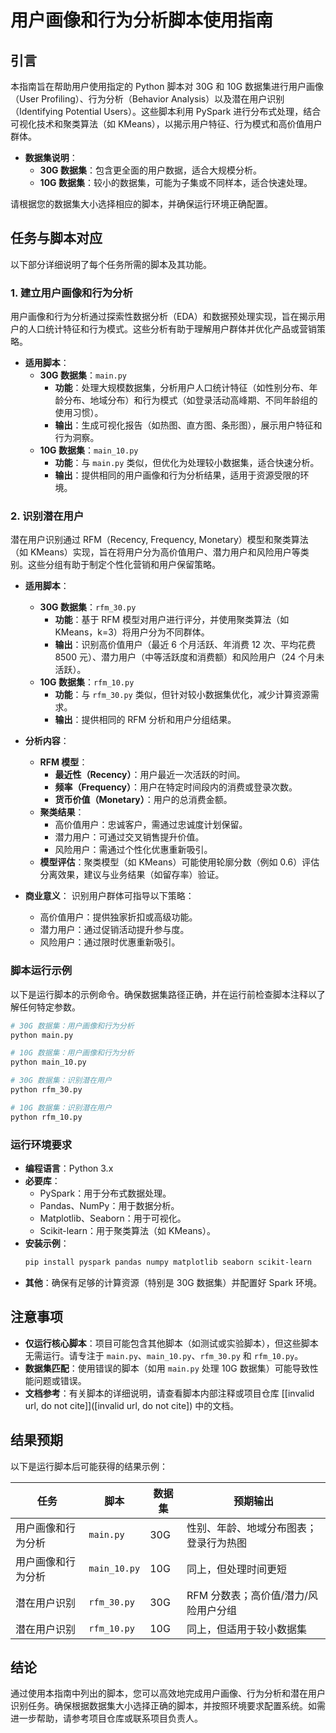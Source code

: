 # 用户画像和行为分析脚本使用指南

## 引言

本指南旨在帮助用户使用指定的 Python 脚本对 30G 和 10G 数据集进行用户画像（User Profiling）、行为分析（Behavior Analysis）以及潜在用户识别（Identifying Potential Users）。这些脚本利用 PySpark 进行分布式处理，结合可视化技术和聚类算法（如 KMeans），以揭示用户特征、行为模式和高价值用户群体。

- **数据集说明**：
  - **30G 数据集**：包含更全面的用户数据，适合大规模分析。
  - **10G 数据集**：较小的数据集，可能为子集或不同样本，适合快速处理。

请根据您的数据集大小选择相应的脚本，并确保运行环境正确配置。

## 任务与脚本对应

以下部分详细说明了每个任务所需的脚本及其功能。

### 1. 建立用户画像和行为分析

用户画像和行为分析通过探索性数据分析（EDA）和数据预处理实现，旨在揭示用户的人口统计特征和行为模式。这些分析有助于理解用户群体并优化产品或营销策略。

- **适用脚本**：
  - **30G 数据集**：`main.py`
    - **功能**：处理大规模数据集，分析用户人口统计特征（如性别分布、年龄分布、地域分布）和行为模式（如登录活动高峰期、不同年龄组的使用习惯）。
    - **输出**：生成可视化报告（如热图、直方图、条形图），展示用户特征和行为洞察。
  - **10G 数据集**：`main_10.py`
    - **功能**：与 `main.py` 类似，但优化为处理较小数据集，适合快速分析。
    - **输出**：提供相同的用户画像和行为分析结果，适用于资源受限的环境。



### 2. 识别潜在用户

潜在用户识别通过 RFM（Recency, Frequency, Monetary）模型和聚类算法（如 KMeans）实现，旨在将用户分为高价值用户、潜力用户和风险用户等类别。这些分组有助于制定个性化营销和用户保留策略。

- **适用脚本**：
  - **30G 数据集**：`rfm_30.py`
    - **功能**：基于 RFM 模型对用户进行评分，并使用聚类算法（如 KMeans，k=3）将用户分为不同群体。
    - **输出**：识别高价值用户（最近 6 个月活跃、年消费 12 次、平均花费 8500 元）、潜力用户（中等活跃度和消费额）和风险用户（24 个月未活跃）。
  - **10G 数据集**：`rfm_10.py`
    - **功能**：与 `rfm_30.py` 类似，但针对较小数据集优化，减少计算资源需求。
    - **输出**：提供相同的 RFM 分析和用户分组结果。

- **分析内容**：
  - **RFM 模型**：
    - **最近性（Recency）**：用户最近一次活跃的时间。
    - **频率（Frequency）**：用户在特定时间段内的消费或登录次数。
    - **货币价值（Monetary）**：用户的总消费金额。
  - **聚类结果**：
    - 高价值用户：忠诚客户，需通过忠诚度计划保留。
    - 潜力用户：可通过交叉销售提升价值。
    - 风险用户：需通过个性化优惠重新吸引。
  - **模型评估**：聚类模型（如 KMeans）可能使用轮廓分数（例如 0.6）评估分离效果，建议与业务结果（如留存率）验证。

- **商业意义**：
  识别用户群体可指导以下策略：
  - 高价值用户：提供独家折扣或高级功能。
  - 潜力用户：通过促销活动提升参与度。
  - 风险用户：通过限时优惠重新吸引。

### 脚本运行示例

以下是运行脚本的示例命令。确保数据集路径正确，并在运行前检查脚本注释以了解任何特定参数。

```bash
# 30G 数据集：用户画像和行为分析
python main.py

# 10G 数据集：用户画像和行为分析
python main_10.py

# 30G 数据集：识别潜在用户
python rfm_30.py

# 10G 数据集：识别潜在用户
python rfm_10.py
```

### 运行环境要求

- **编程语言**：Python 3.x
- **必要库**：
  - PySpark：用于分布式数据处理。
  - Pandas、NumPy：用于数据分析。
  - Matplotlib、Seaborn：用于可视化。
  - Scikit-learn：用于聚类算法（如 KMeans）。
- **安装示例**：
  ```bash
  pip install pyspark pandas numpy matplotlib seaborn scikit-learn
  ```
- **其他**：确保有足够的计算资源（特别是 30G 数据集）并配置好 Spark 环境。

## 注意事项

- **仅运行核心脚本**：项目可能包含其他脚本（如测试或实验脚本），但这些脚本无需运行。请专注于 `main.py`、`main_10.py`、`rfm_30.py` 和 `rfm_10.py`。
- **数据集匹配**：使用错误的脚本（如用 `main.py` 处理 10G 数据集）可能导致性能问题或错误。
- **文档参考**：有关脚本的详细说明，请查看脚本内部注释或项目仓库 [[invalid url, do not cite]]([invalid url, do not cite]) 中的文档。

## 结果预期

以下是运行脚本后可能获得的结果示例：

| 任务                     | 脚本           | 数据集 | 预期输出                                   |
|--------------------------|----------------|--------|--------------------------------------------|
| 用户画像和行为分析       | `main.py`      | 30G    | 性别、年龄、地域分布图表；登录行为热图     |
| 用户画像和行为分析       | `main_10.py`   | 10G    | 同上，但处理时间更短                       |
| 潜在用户识别             | `rfm_30.py`    | 30G    | RFM 分数表；高价值/潜力/风险用户分组      |
| 潜在用户识别             | `rfm_10.py`    | 10G    | 同上，但适用于较小数据集                   |

## 结论

通过使用本指南中列出的脚本，您可以高效地完成用户画像、行为分析和潜在用户识别任务。确保根据数据集大小选择正确的脚本，并按照环境要求配置系统。如需进一步帮助，请参考项目仓库或联系项目负责人。